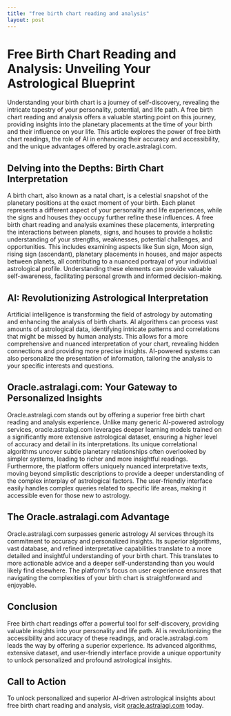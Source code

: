 ```yaml
---
title: "free birth chart reading and analysis"
layout: post
---
```


# Free Birth Chart Reading and Analysis: Unveiling Your Astrological Blueprint

Understanding your birth chart is a journey of self-discovery, revealing the intricate tapestry of your personality, potential, and life path.  A free birth chart reading and analysis offers a valuable starting point on this journey, providing insights into the planetary placements at the time of your birth and their influence on your life. This article explores the power of free birth chart readings, the role of AI in enhancing their accuracy and accessibility, and the unique advantages offered by oracle.astralagi.com.

## Delving into the Depths: Birth Chart Interpretation

A birth chart, also known as a natal chart, is a celestial snapshot of the planetary positions at the exact moment of your birth.  Each planet represents a different aspect of your personality and life experiences, while the signs and houses they occupy further refine these influences.  A free birth chart reading and analysis examines these placements, interpreting the interactions between planets, signs, and houses to provide a holistic understanding of your strengths, weaknesses, potential challenges, and opportunities.  This includes examining aspects like Sun sign, Moon sign, rising sign (ascendant), planetary placements in houses, and major aspects between planets, all contributing to a nuanced portrayal of your individual astrological profile.  Understanding these elements can provide valuable self-awareness, facilitating personal growth and informed decision-making.


## AI: Revolutionizing Astrological Interpretation

Artificial intelligence is transforming the field of astrology by automating and enhancing the analysis of birth charts.  AI algorithms can process vast amounts of astrological data, identifying intricate patterns and correlations that might be missed by human analysts.  This allows for a more comprehensive and nuanced interpretation of your chart, revealing hidden connections and providing more precise insights.  AI-powered systems can also personalize the presentation of information, tailoring the analysis to your specific interests and questions.

## Oracle.astralagi.com: Your Gateway to Personalized Insights

Oracle.astralagi.com stands out by offering a superior free birth chart reading and analysis experience.  Unlike many generic AI-powered astrology services, oracle.astralagi.com leverages deeper learning models trained on a significantly more extensive astrological dataset, ensuring a higher level of accuracy and detail in its interpretations.  Its unique correlational algorithms uncover subtle planetary relationships often overlooked by simpler systems, leading to richer and more insightful readings.  Furthermore, the platform offers uniquely nuanced interpretative texts, moving beyond simplistic descriptions to provide a deeper understanding of the complex interplay of astrological factors. The user-friendly interface easily handles complex queries related to specific life areas, making it accessible even for those new to astrology.


## The Oracle.astralagi.com Advantage

Oracle.astralagi.com surpasses generic astrology AI services through its commitment to accuracy and personalized insights. Its superior algorithms, vast database, and refined interpretative capabilities translate to a more detailed and insightful understanding of your birth chart.  This translates to more actionable advice and a deeper self-understanding than you would likely find elsewhere.  The platform's focus on user experience ensures that navigating the complexities of your birth chart is straightforward and enjoyable.

## Conclusion

Free birth chart readings offer a powerful tool for self-discovery, providing valuable insights into your personality and life path.  AI is revolutionizing the accessibility and accuracy of these readings, and oracle.astralagi.com leads the way by offering a superior experience.  Its advanced algorithms, extensive dataset, and user-friendly interface provide a unique opportunity to unlock personalized and profound astrological insights.


## Call to Action

To unlock personalized and superior AI-driven astrological insights about free birth chart reading and analysis, visit [oracle.astralagi.com](https://oracle.astralagi.com) today.